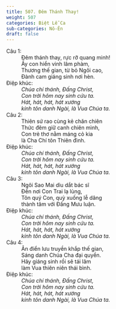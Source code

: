 ```yaml
---
title: 507. Đêm Thánh Thay!
weight: 507
categories: Biệt Lễ Ca
sub-categories: Nô-Ên
draft: false
---
```

<dl><dt>Câu 1:</dt><dd data-verse="1">Đêm thánh thay, rực rỡ quang minh! <br/>Ấy con hiển vinh lâm phàm, <br/>Thương thế gian, từ bỏ Ngôi cao, <br/>Đành cam giáng sinh nơi hèn. </dd><dt>Điệp khúc:</dt><dd data-chorus="1"><em>Chúa chí thánh, Đấng Christ, <br/>Con trời hôm nay sinh cứu ta. <br/>Hát, hát, hát, hát xướng <br/>kính tôn danh Ngài, là Vua Chúa ta. </em></dd><dt>Câu 2:</dt><dd data-verse="2">Thiên sứ rao cùng kẻ chăn chiên <br/>Thức đêm giữ canh chiên mình, <br/>Con trẻ thơ nằm máng cỏ kia <br/>là Cha Chí tôn Thiên đình. </dd><dt>Điệp khúc:</dt><dd data-chorus="1"><em>Chúa chí thánh, Đấng Christ, <br/>Con trời hôm nay sinh cứu ta. <br/>Hát, hát, hát, hát xướng <br/>kính tôn danh Ngài, là Vua Chúa ta. </em></dd><dt>Câu 3:</dt><dd data-verse="3">Ngôi Sao Mai dìu dắt bác sĩ <br/>Đến nơi Con Trai lạ lùng, <br/>Tôn quý Con, quỳ xuống lễ dâng <br/>thành tâm với Đấng Mưu luận. </dd><dt>Điệp khúc:</dt><dd data-chorus="1"><em>Chúa chí thánh, Đấng Christ, <br/>Con trời hôm nay sinh cứu ta. <br/>Hát, hát, hát, hát xướng <br/>kính tôn danh Ngài, là Vua Chúa ta. </em></dd><dt>Câu 4:</dt><dd data-verse="4">Ân điển lưu truyền khắp thế gian, <br/>Sáng danh Chúa Cha đại quyền. <br/>Hãy giáng sinh rồi sẽ tái lâm <br/>làm Vua thiên niên thái bình. </dd><dt>Điệp khúc:</dt><dd data-chorus="1"><em>Chúa chí thánh, Đấng Christ, <br/>Con trời hôm nay sinh cứu ta. <br/>Hát, hát, hát, hát xướng <br/>kính tôn danh Ngài, là Vua Chúa ta. </em></dd></dl>